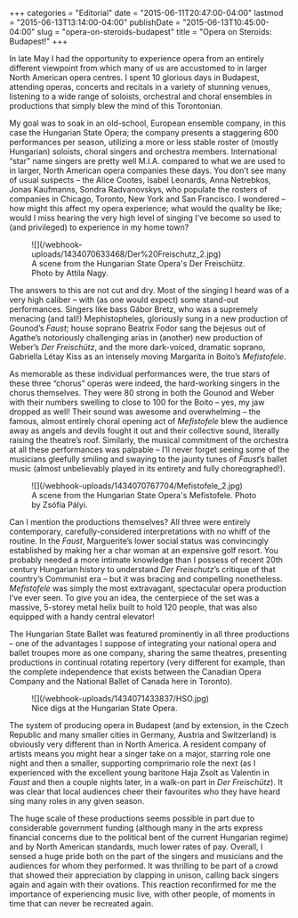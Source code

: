 +++
categories = "Editorial"
date = "2015-06-11T20:47:00-04:00"
lastmod = "2015-06-13T13:14:00-04:00"
publishDate = "2015-06-13T10:45:00-04:00"
slug = "opera-on-steroids-budapest"
title = "Opera on Steroids: Budapest!"
+++

In late May I had the opportunity to experience opera from an entirely different viewpoint from which many of us are accustomed to in larger North American opera centres. I spent 10 glorious days in Budapest, attending operas, concerts and recitals in a variety of stunning venues, listening to a wide range of soloists, orchestral and choral ensembles in productions that simply blew the mind of this Torontonian. 

My goal was to soak in an old-school, European ensemble company, in this case the Hungarian State Opera; the company presents a staggering 600 performances per season, utilizing a more or less stable roster of (mostly Hungarian) soloists, choral singers and orchestra members. International “star” name singers are pretty well M.I.A. compared to what we are used to in larger, North American opera companies these days. You don’t see many of usual suspects – the Alice Cootes, Isabel Leonards, Anna Netrebkos, Jonas Kaufmanns, Sondra Radvanovskys, who populate the rosters of companies in Chicago, Toronto, New York and San Francisco. I wondered – how might this affect my opera experience; what would the quality be like; would I miss hearing the very high level of singing I’ve become so used to (and privileged) to experience in my home town?

<figure data-type="image">
![](/webhook-uploads/1434070633468/Der%20Freischutz_2.jpg)
<figcaption>A scene from the Hungarian State Opera's Der Freischütz. Photo by Attila Nagy.</figcaption>
</figure>

The answers to this are not cut and dry. Most of the singing I heard was of a very high caliber – with (as one would expect) some stand-out performances. Singers like bass Gábor Bretz, who was a supremely menacing (and tall!) Mephistopheles, gloriously sung in a new production of Gounod’s *Faust*; house soprano Beatrix Fodor sang the bejesus out of Agathe’s notoriously challenging arias in (another) new production of Weber’s *Der Freischütz*, and the more dark-voiced, dramatic soprano, Gabriella Létay Kiss as an intensely moving Margarita in Boito’s *Mefistofele*. 

As memorable as these individual performances were, the true stars of these three “chorus” operas were indeed, the hard-working singers in the chorus themselves. They were 80 strong in both the Gounod and Weber with their numbers swelling to close to 100 for the Boito – yes, my jaw dropped as well! Their sound was awesome and overwhelming – the famous, almost entirely choral opening act of *Mefistofele* blew the audience away as angels and devils fought it out and their collective sound, literally raising the theatre’s roof. Similarly, the musical commitment of the orchestra at all these performances was palpable – I’ll never forget seeing some of the musicians gleefully smiling and swaying to the jaunty tunes of *Faust*’s ballet music (almost unbelievably played in its entirety and fully choreographed!).

<figure data-type="image">
![](/webhook-uploads/1434070767704/Mefistofele_2.jpg)
<figcaption>A scene from the Hungarian State Opera's Mefistofele. Photo by Zsófia Pályi.</figcaption>
</figure>

Can I mention the productions themselves? All three were entirely contemporary, carefully-considered interpretations with no whiff of the routine. In the *Faust*, Marguerite’s lower social status was convincingly established by making her a char woman at an expensive golf resort. You probably needed a more intimate knowledge than I possess of recent 20th century Hungarian history to understand *Der Freischutz*’s critique of that country’s Communist era – but it was bracing and compelling nonetheless. *Mefistofele* was simply the most extravagant, spectacular opera production I’ve ever seen. To give you an idea, the centerpiece of the set was a massive, 5-storey metal helix built to hold 120 people, that was also equipped with a handy central elevator! 

The Hungarian State Ballet was featured prominently in all three productions – one of the advantages I suppose of integrating your national opera and ballet troupes more as one company, sharing the same theatres, presenting productions in continual rotating repertory (very different for example, than the complete independence that exists between the Canadian Opera Company and the National Ballet of Canada here in Toronto).

<figure data-type="image">
![](/webhook-uploads/1434071433837/HSO.jpg)
<figcaption>Nice digs at the Hungarian State Opera.</figcaption>
</figure>

The system of producing opera in Budapest (and by extension, in the Czech Republic and many smaller cities in Germany, Austria and Switzerland) is obviously very different than in North America. A resident company of artists means you might hear a singer take on a major, starring role one night and then a smaller, supporting comprimario role the next (as I experienced with the excellent young baritone Haja Zsolt as Valentin in *Faust* and then a couple nights later, in a walk-on part in *Der Freischütz*). It was clear that local audiences cheer their favourites who they have heard sing many roles in any given season. 

The huge scale of these productions seems possible in part due to considerable government funding (although many in the arts express financial concerns due to the political bent of the current Hungarian regime) and by North American standards, much lower rates of pay. Overall, I sensed a huge pride both on the part of the singers and musicians and the audiences for whom they performed. It was thrilling to be part of a crowd that showed their appreciation by clapping in unison, calling back singers again and again with their ovations. This reaction reconfirmed for me the importance of experiencing music live, with other people, of moments in time that can never be recreated again.
